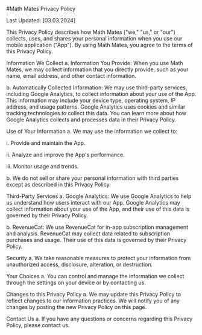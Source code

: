 #Math Mates Privacy Policy

Last Updated: [03.03.2024]

This Privacy Policy describes how Math Mates ("we," "us," or "our") collects, uses, and shares your personal information when you use our mobile application ("App"). By using Math Mates, you agree to the terms of this Privacy Policy.

Information We Collect
a. Information You Provide: When you use Math Mates, we may collect information that you directly provide, such as your name, email address, and other contact information.

b. Automatically Collected Information: We may use third-party services, including Google Analytics, to collect information about your use of the App. This information may include your device type, operating system, IP address, and usage patterns. Google Analytics uses cookies and similar tracking technologies to collect this data. You can learn more about how Google Analytics collects and processes data in their Privacy Policy.

Use of Your Information
a. We may use the information we collect to:

i. Provide and maintain the App.

ii. Analyze and improve the App's performance.

iii. Monitor usage and trends.

b. We do not sell or share your personal information with third parties except as described in this Privacy Policy.

Third-Party Services
a. Google Analytics: We use Google Analytics to help us understand how users interact with our App. Google Analytics may collect information about your use of the App, and their use of this data is governed by their Privacy Policy.

b. RevenueCat: We use RevenueCat for in-app subscription management and analysis. RevenueCat may collect data related to subscription purchases and usage. Their use of this data is governed by their Privacy Policy.

Security
a. We take reasonable measures to protect your information from unauthorized access, disclosure, alteration, or destruction.

Your Choices
a. You can control and manage the information we collect through the settings on your device or by contacting us.

Changes to this Privacy Policy
a. We may update this Privacy Policy to reflect changes to our information practices. We will notify you of any changes by posting the new Privacy Policy on this page.

Contact Us
a. If you have any questions or concerns regarding this Privacy Policy, please contact us.

